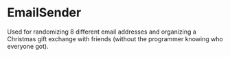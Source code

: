 # EmailSender
Used for randomizing 8 different email addresses and organizing a Christmas gift exchange with friends (without the programmer knowing who everyone got).
